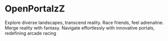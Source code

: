 # OpenPortalzZ
Explore diverse landscapes, transcend reality. Race friends, feel adrenaline. Merge reality with fantasy. Navigate effortlessly with innovative portals, redefining arcade racing
